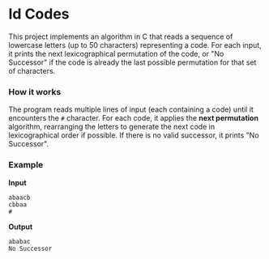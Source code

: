# Id Codes
This project implements an algorithm in C that reads a sequence of lowercase letters (up to 50 characters) representing a code.
For each input, it prints the next lexicographical permutation of the code, or "No Successor" if the code is already the last possible permutation for that set of characters.


### How it works

The program reads multiple lines of input (each containing a code) until it encounters the `#` character. For each code, it applies the **next permutation** algorithm, rearranging the letters to generate the next code in lexicographical order if possible. If there is no valid successor, it prints "No Successor".

### Example

**Input**

```
abaacb
cbbaa
#
```

**Output**

```
ababac
No Successor
```

